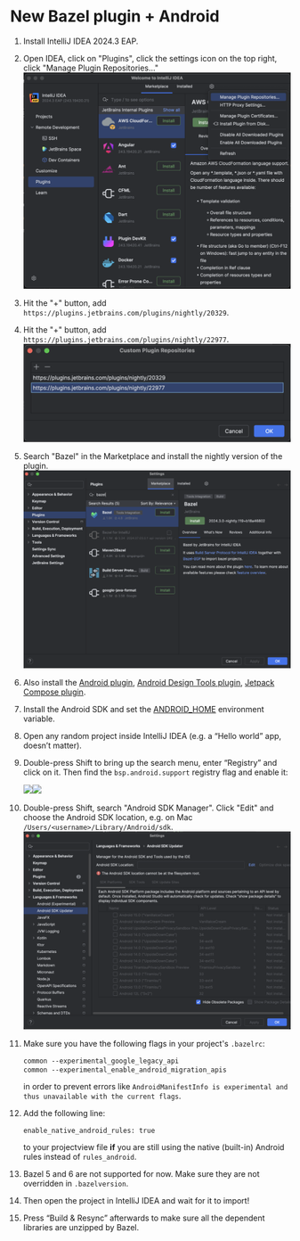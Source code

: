 # New Bazel plugin + Android

1. Install IntelliJ IDEA 2024.3 EAP.
2. Open IDEA, click on "Plugins", click the settings icon on the top right, click "Manage Plugin Repositories..."
   <img src="../files/REPOSITORIES.png" width="600">
3. Hit the "+" button, add `https://plugins.jetbrains.com/plugins/nightly/20329`.
4. Hit the "+" button, add `https://plugins.jetbrains.com/plugins/nightly/22977`.
   <img src="../files/REPOS.png" width="600">
5. Search "Bazel" in the Marketplace and install the nightly version of the plugin.
   <img src="../files/BAZELPLUGIN.png" width="600">
6. Also install the [Android plugin](https://plugins.jetbrains.com/plugin/22989-android), [Android Design Tools plugin](https://plugins.jetbrains.com/plugin/22990-android-design-tools), [Jetpack Compose plugin](https://plugins.jetbrains.com/plugin/18409-jetpack-compose).

7. Install the Android SDK and set the [ANDROID_HOME](https://developer.android.com/tools/variables) environment variable.

8. Open any random project inside IntelliJ IDEA (e.g. a “Hello world” app, doesn’t matter).

9. Double-press Shift to bring up the search menu, enter “Registry” and click on it. Then find the `bsp.android.support` registry flag and enable it:

   ![](https://lh7-rt.googleusercontent.com/docsz/AD_4nXdQrxXjR1VPAP0keLZbShYad5ovELhG87DI0C0JKA3nNBFNc42nMtcUwAmaCFWUexagOD3JwBZ3Ngz4CezVz6EqJrxaXr9M8ECxzGxO0_TfCQB5JFrjp_jj73gssOO1cFOZ3HUi_fPhJ6qhe_BKmNsEw3gH?key=XPzNUqa6vGttBIp8MvrAKg)![](https://lh7-rt.googleusercontent.com/docsz/AD_4nXeRNitrNatdvOn0PM9BiCTgYrOjqaSpZjhvnHfAWGntlaXip3gylwbYeIb9VKOPEUaZdbGSWFIFR5VjAeltOoMOj0j6tMuYeLk8ILDxQOwERWzJ5FD8JABjGsjI7SJxYGVa18wjjQFkNpkwXznzXgKHLtc8?key=XPzNUqa6vGttBIp8MvrAKg)
10. Double-press Shift, search "Android SDK Manager". Click "Edit" and choose the Android SDK location, e.g. on Mac `/Users/<username>/Library/Android/sdk`.
    ![](../files/ANDROID_SDK.png)
11. Make sure you have the following flags in your project's `.bazelrc`:
    ```
    common --experimental_google_legacy_api
    common --experimental_enable_android_migration_apis
    ```
    in order to prevent errors like `AndroidManifestInfo is experimental and thus unavailable with the current flags`.
12. Add the following line:
    ```
    enable_native_android_rules: true
    ```
    to your projectview file **if** you are still using the native (built-in) Android rules instead of `rules_android`.
13. Bazel 5 and 6 are not supported for now. Make sure they are not overridden in `.bazelversion`.

14. Then open the project in IntelliJ IDEA and wait for it to import!

15. Press “Build & Resync” afterwards to make sure all the dependent libraries are unzipped by Bazel.
